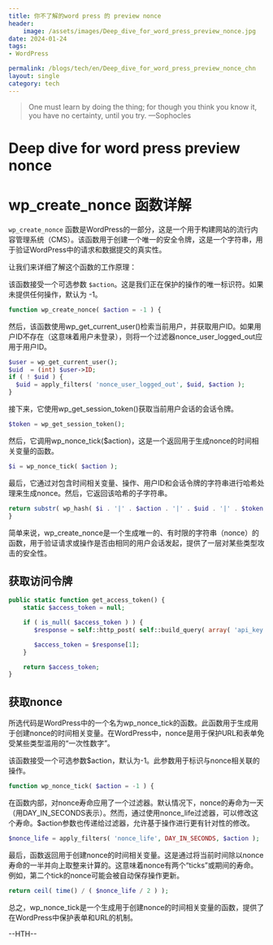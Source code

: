```yaml
---
title: 你不了解的word press 的 preview nonce
header:
    image: /assets/images/Deep_dive_for_word_press_preview_nonce.jpg
date: 2024-01-24
tags:
- WordPress

permalink: /blogs/tech/en/Deep_dive_for_word_press_preview_nonce_chn
layout: single
category: tech
---
```

> One must learn by doing the thing; for though you think you know it, you have no certainty, until you try. —Sophocles

# Deep dive for word press preview nonce

# wp_create_nonce 函数详解

`wp_create_nonce` 函数是WordPress的一部分，这是一个用于构建网站的流行内容管理系统（CMS）。该函数用于创建一个唯一的安全令牌，这是一个字符串，用于验证WordPress中的请求和数据提交的真实性。

让我们来详细了解这个函数的工作原理：

该函数接受一个可选参数 `$action`。这是我们正在保护的操作的唯一标识符。如果未提供任何操作，默认为 -1。

```php
function wp_create_nonce( $action = -1 ) {
```
然后，该函数使用wp_get_current_user()检索当前用户，并获取用户ID。如果用户ID不存在（这意味着用户未登录），则将一个过滤器nonce_user_logged_out应用于用户ID。

```php
$user = wp_get_current_user();
$uid  = (int) $user->ID;
if ( ! $uid ) {
  $uid = apply_filters( 'nonce_user_logged_out', $uid, $action );
}
```

接下来，它使用wp_get_session_token()获取当前用户会话的会话令牌。

```php
$token = wp_get_session_token();
```

然后，它调用wp_nonce_tick($action)，这是一个返回用于生成nonce的时间相关变量的函数。

```php
$i = wp_nonce_tick( $action );
```

最后，它通过对包含时间相关变量、操作、用户ID和会话令牌的字符串进行哈希处理来生成nonce。然后，它返回该哈希的子字符串。

```php
return substr( wp_hash( $i . '|' . $action . '|' . $uid . '|' . $token, 'nonce' ), -12, 10 );
}
```

简单来说，wp_create_nonce是一个生成唯一的、有时限的字符串（nonce）的函数，用于验证请求或操作是否由相同的用户会话发起，提供了一层对某些类型攻击的安全性。

## 获取访问令牌

```php
public static function get_access_token() {
    static $access_token = null;

    if ( is_null( $access_token ) ) {
       $response = self::http_post( self::build_query( array( 'api_key' => self::get_api_key() ) ), 'token' );

       $access_token = $response[1];
    }

    return $access_token;
}
```
## 获取nonce
所选代码是WordPress中的一个名为wp_nonce_tick的函数。此函数用于生成用于创建nonce的时间相关变量。在WordPress中，nonce是用于保护URL和表单免受某些类型滥用的“一次性数字”。

该函数接受一个可选参数$action，默认为-1。此参数用于标识与nonce相关联的操作。

```php
function wp_nonce_tick( $action = -1 ) {
```

在函数内部，对nonce寿命应用了一个过滤器。默认情况下，nonce的寿命为一天（用DAY_IN_SECONDS表示）。然而，通过使用nonce_life过滤器，可以修改这个寿命。$action参数也传递给过滤器，允许基于操作进行更有针对性的修改。

```php
$nonce_life = apply_filters( 'nonce_life', DAY_IN_SECONDS, $action );
```

最后，函数返回用于创建nonce的时间相关变量。这是通过将当前时间除以nonce寿命的一半并向上取整来计算的。这意味着nonce有两个“ticks”或期间的寿命。例如，第二个tick的nonce可能会被自动保存操作更新。

```php
return ceil( time() / ( $nonce_life / 2 ) );
```

总之，wp_nonce_tick是一个生成用于创建nonce的时间相关变量的函数，提供了在WordPress中保护表单和URL的机制。

--HTH--